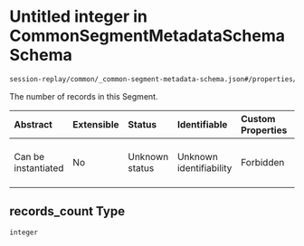 # Untitled integer in CommonSegmentMetadataSchema Schema

```txt
session-replay/common/_common-segment-metadata-schema.json#/properties/records_count
```

The number of records in this Segment.

| Abstract            | Extensible | Status         | Identifiable            | Custom Properties | Additional Properties | Access Restrictions | Defined In                                                                                                                          |
| :------------------ | :--------- | :------------- | :---------------------- | :---------------- | :-------------------- | :------------------ | :---------------------------------------------------------------------------------------------------------------------------------- |
| Can be instantiated | No         | Unknown status | Unknown identifiability | Forbidden         | Allowed               | none                | [\_common-segment-metadata-schema.json\*](../out/session-replay/common/_common-segment-metadata-schema.json "open original schema") |

## records\_count Type

`integer`
